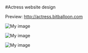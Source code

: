 #Actress website design

Preview: http://actress.bitballoon.com

![My image](http://i.imgur.com/4N4AC6Q.jpg)

![My image](http://i.imgur.com/itiV0Km.png)

![My image](http://i.imgur.com/HjVfWRP.png)
